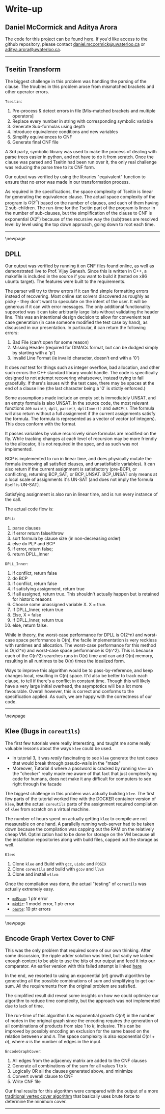 # Write-up

## Daniel McCormick and Aditya Arora

The code for this project can be found [here](https://drive.google.com/drive/folders/1LFbqsG2xO_noJVmvL7gm0R5SH9Vm40gZ). If you'd like access to the github repository, please contact daniel.mccormick@uwaterloo.ca or aditya.arora@uwaterloo.ca.

---

## Tseitin Transform
The biggest challenge in this problem was handling the parsing of the clause.
The troubles in this problem arose from mismatched brackets and other operator errors.

`Tseitin`:

1. Pre-process & detect errors in file [Mis-matched brackets and multiple operators]
2. Replace every number in string with corresponding symbolic variable
3. Generate Sub-formulas using depth
4. Introduce equivalence conditions and new variables
4. Simplify equivalences to CNF
5. Generate final CNF file

A 3rd party, symbolic library was used to make the process of dealing with parse trees easier in python, and not have to do it from scratch. Once the clause was parsed and Tseitin had been run over it, the only real challenge was reducing the parse tree to its CNF form.

Our output was verified by using the libraries "equivalent" function to ensure that no error was made in our transformation process.

As required in the specifications, the space complexity of Tseitin is linear for generating the equivalence clause. The actual space complexity of the program is $O(2^n)$ based on the number of clauses, and each of them having 2 sub-children. The run-time for the Tseitin part of the program is linear in the number of sub-clauses, but the simplification of the clause to CNF is exponential $O(2^n)$ because of the recursive way the (sub)trees are resolved level by level using the top down approach, going down to root each time.

---

\newpage

## DPLL

Our output was verified by running it on CNF files found online, as well as demonstrated live to Prof. Vijay Ganesh. Since this is written in C++, a makefile is included in the source if you want to build it (tested on x86 ubuntu target). The features were built to the requirements.

The parser will try to throw errors if it can find simple formatting errors instead of recovering. Most online sat solvers discovered as roughly as picky - they don't want to speculate on the intent of the user. It will be generous if it can with error messages. The only additional functionality supported was it can take arbitrarily large lists without validating the header line. This was an intentional design decision to allow for convenient test case generation (in case someone modified the test case by hand), as discussed in our presentation. In particular, it can return the following errors:

1. Bad File (can't open for some reason)  
2. Missing Header (required for DIMACs format, but can be dodged simply by starting with a 'p')  
3. Invalid Line Format (ie invalid character, doesn't end with a '0')

It does _not_ test for things such as integer overflow, bad allocation, and other such errors the C++ standard library would handle. The code is specifically designed to not attempt recovering whatsoever, instead trying to fail gracefully. If there's issues with the test case, there may be spaces at the end of a clause line (the last character being a '0' is stictly enforced.)

Some assumptions made include an empty set is immediately UNSAT, and an empty formula is also UNSAT. In the source code, the most relevant functions are `main()`, `dpll`, `parse()`, `dpllInner()` and `doBCP()`. The formula will also return without a full assignment if the current assignments satisfy the formula. The formula is represented as a vector of vector (of integers). This does conform with the format.

It passes variables by value recursively since formulas are modified on the fly. While tracking changes at each level of recursion may be more friendly to the allocator, it is not required in the spec, and as such was not implemented.

BCP is implemented to run in linear time, and does physically mutate the formula (removing all satisfied clauses, and unsatisfiable variables). It can also return if the current assignment is satisfactory (pre-BCP), or conflicting, returning BCP_SAT, or BCP_UNSAT. BCP_UNSAT only means at a local scale of assignments it's UN-SAT (and does not imply the formula itself is UN-SAT).

Satisfying assignment is also run in linear time, and is run every instance of the call.

The actual code flow is:

`DPLL`:

1. parse clauses
2. if error return false/throw
3. sort formula by clause size (in non-decreasing order)
4. else do PLP and BCP
5. if error, return false;
6. return DPLL_Inner

`DPLL_Inner`:

1. if conflict, return false
2. do BCP
3. if conflict, return false
4. if satisfying assignment, return true
5. if all assigned, return true. This shouldn't actually happen but is retained for historic reasons
6. Choose some unassigned variable X. X = true.
7. If DPLL_Inner, return true
8. Else, X = false
9. If DPLL_Inner, return true
10. else, return false.

While in theory, the worst-case performance for DPLL is O(2^n) and worst-case space performance is O(n), the facile implementation is very reckless with runtimes and allocation. The worst-case performance for this method is O(n2^n) and worst-case space performance is O(n^2). This is because each of the O(n^2) searches runs in O(n) time and can add O(n) memory, resulting in all runtimes to be O(n) times the idealized form.

Ways to improve this algorithm would be to pass-by-reference, and keep changes local, resulting in O(n) space. It'd also be better to track each clause, to tell if there's a conflict in constant time. Though this will likely have a very large initial overhead, the asymptotics will be a lot more favourable. Overall however, this is correct and conforms to the specification applied. As such, we are happy with the correctness of our code.

---



\newpage

## Klee (Bugs in `coreutils`)
The first few tutorials were really interesting, and taught me some really valuable lessons about the ways `klee` could be used.

- In tutorial 3, it was *really* fascinating to see `klee` generate the test cases that would break through pseudo-walls in the "maze"
- Moreover, Tutorial 4 where a password is cracked by running `klee` on the "checker" really made me aware of that fact that just complexifying code for humans, does not make it any difficult for computers to see right through the facade

The biggest challenge in this problem was actually building `klee`. The first few parts of the tutorial worked fine with the DOCKER container version of `klee`, **but** the actual `coreutils` parts of the assignment required compilation of `klee` from scratch on a virtual machine.

The number of hours spent on actually getting `klee` to compile are not measurable on one hand. A parallelly running web-server had to be taken down because the compilation was capping out the RAM on the relatively cheap VM. Optimization had to be done for storage on the VM because all the installation repositories along with build files, capped out the storage as well.

`Klee`:

1. Clone `klee` and Build with `gcc`, `uiobc` and `POSIX`
2. Clone `coreutils` and build with `gcov` and `llvm`
3. Clone and install `wllvm`

Once the compilation was done, the actual "testing" of `coreutils` was actually extremely easy.

- [`md5sum`](https://drive.google.com/open?id=1BUBYlEuk_QzFwQ5KTpnqn2ipNMWTrCsw): 1 ptr error
- [`mkdir`](https://drive.google.com/open?id=13LnGAuFXnbl53c3nRu1RFBy0ZuAh5W0b): 1 model error, 1 ptr error
- [`paste`](https://drive.google.com/open?id=1KGyvC9ThN9dRCwTPzods9h8T3FSEvgAS): 10 ptr errors


---

\newpage

## Encode Graph Vertex Cover to CNF
This was the only problem that required some of our own thinking. After some discussion, the ripple adder solution was tried, but sadly we lacked enough context to be able to use the bits of our output and feed it into our comparator. An earlier version with this failed attempt is linked [here](https://github.com/arora-aditya/ECE208/blob/master/GraphCover/GraphCover_failed_adder_comparator.ipynb)

In the end, we resorted to using an exponential ($n!$) growth algorithm by generating all the possible combinations of sum and simplifying to get our sum. All the requirements from the original problem are satisfied.

The simplified result did reveal some insights on how we could optimize our algorithm to reduce time complexity, but the approach was not implemented due to lack of time.

The run-time of this algorithm has exponential growth $O(n!)$ in the number of nodes in the original graph since the encoding requires the generation of all combinations of products from size $1$ to $k$, inclusive. This can be improved by possibly encoding an exclusion for the same based on the relation between $k$ and $n$. The space complexity is also exponential $O(n!+a)$, where $a$ is the number of edges in the input.

`EncodeGraphCover`:

1. All edges from the adjacency matrix are added to the CNF clauses
2. Generate all combinations of the sum for all values 1 to k
3. Logically OR all the clauses generated above, and minimize
4. Convert overall clause to CNF
5. Write CNF file

Our final results for this algorithm were compared with the output of a more [traditional vertex cover algorithm](https://github.com/arora-aditya/ECE208/blob/master/GraphCover/min_graph_cover.py) that basically uses brute force to determine the minimum cover.

---
